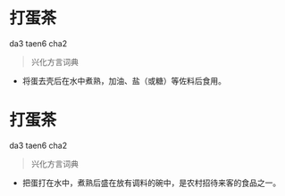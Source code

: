 # 打蛋茶
da3 taen6 cha2
> 兴化方言词典
- 将蛋去壳后在水中煮熟，加油、盐（或糖）等佐料后食用。

# 打蛋茶
da3 taen6 cha2
> 兴化方言词典
- 把蛋打在水中，煮熟后盛在放有调料的碗中，是农村招待来客的食品之一。
